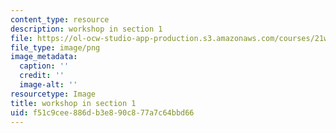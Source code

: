 ```yaml
---
content_type: resource
description: workshop in section 1
file: https://ol-ocw-studio-app-production.s3.amazonaws.com/courses/21w-747-rhetoric-spring-2015/f51c9cee886db3e890c877a7c64bbd66_edu_b-recitation-workshop.png
file_type: image/png
image_metadata:
  caption: ''
  credit: ''
  image-alt: ''
resourcetype: Image
title: workshop in section 1
uid: f51c9cee-886d-b3e8-90c8-77a7c64bbd66
---
```

